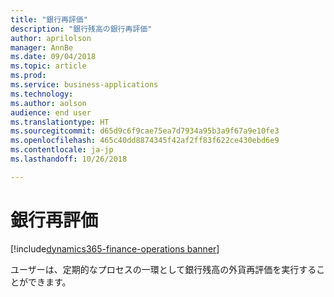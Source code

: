 ```yaml
---
title: "銀行再評価"
description: "銀行残高の銀行再評価"
author: aprilolson
manager: AnnBe
ms.date: 09/04/2018
ms.topic: article
ms.prod: 
ms.service: business-applications
ms.technology: 
ms.author: aolson
audience: end user
ms.translationtype: HT
ms.sourcegitcommit: d65d9c6f9cae75ea7d7934a95b3a9f67a9e10fe3
ms.openlocfilehash: 465c40dd8874345f42af2ff83f622ce430ebd6e9
ms.contentlocale: ja-jp
ms.lasthandoff: 10/26/2018

---
```


# <a name="bank-revaluation"></a>銀行再評価

[!include[dynamics365-finance-operations banner](../includes/dynamics365-finance-operations.md)]

ユーザーは、定期的なプロセスの一環として銀行残高の外貨再評価を実行することができます。

